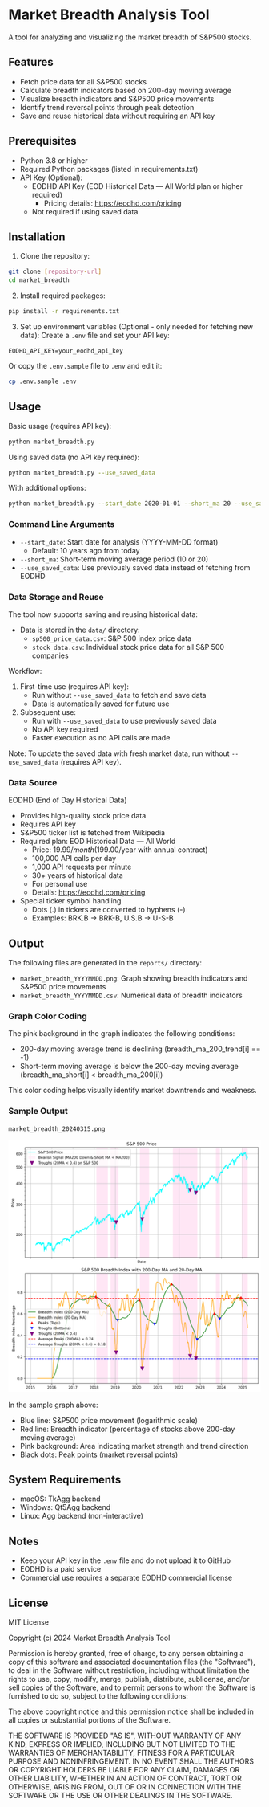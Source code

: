 # Market Breadth Analysis Tool

A tool for analyzing and visualizing the market breadth of S&P500 stocks.

## Features

- Fetch price data for all S&P500 stocks
- Calculate breadth indicators based on 200-day moving average
- Visualize breadth indicators and S&P500 price movements
- Identify trend reversal points through peak detection
- Save and reuse historical data without requiring an API key

## Prerequisites

- Python 3.8 or higher
- Required Python packages (listed in requirements.txt)
- API Key (Optional):
  - EODHD API Key (EOD Historical Data — All World plan or higher required)
    - Pricing details: https://eodhd.com/pricing
  - Not required if using saved data

## Installation

1. Clone the repository:
```bash
git clone [repository-url]
cd market_breadth
```

2. Install required packages:
```bash
pip install -r requirements.txt
```

3. Set up environment variables (Optional - only needed for fetching new data):
Create a `.env` file and set your API key:
```
EODHD_API_KEY=your_eodhd_api_key
```
Or copy the `.env.sample` file to `.env` and edit it:
```bash
cp .env.sample .env
```

## Usage

Basic usage (requires API key):
```bash
python market_breadth.py
```

Using saved data (no API key required):
```bash
python market_breadth.py --use_saved_data
```

With additional options:
```bash
python market_breadth.py --start_date 2020-01-01 --short_ma 20 --use_saved_data
```

### Command Line Arguments

- `--start_date`: Start date for analysis (YYYY-MM-DD format)
  - Default: 10 years ago from today
- `--short_ma`: Short-term moving average period (10 or 20)
- `--use_saved_data`: Use previously saved data instead of fetching from EODHD

### Data Storage and Reuse

The tool now supports saving and reusing historical data:

- Data is stored in the `data/` directory:
  - `sp500_price_data.csv`: S&P 500 index price data
  - `stock_data.csv`: Individual stock price data for all S&P 500 companies

Workflow:
1. First-time use (requires API key):
   - Run without `--use_saved_data` to fetch and save data
   - Data is automatically saved for future use
2. Subsequent use:
   - Run with `--use_saved_data` to use previously saved data
   - No API key required
   - Faster execution as no API calls are made

Note: To update the saved data with fresh market data, run without `--use_saved_data` (requires API key).

### Data Source

EODHD (End of Day Historical Data)
- Provides high-quality stock price data
- Requires API key
- S&P500 ticker list is fetched from Wikipedia
- Required plan: EOD Historical Data — All World
  - Price: $19.99/month ($199.00/year with annual contract)
  - 100,000 API calls per day
  - 1,000 API requests per minute
  - 30+ years of historical data
  - For personal use
  - Details: https://eodhd.com/pricing
- Special ticker symbol handling
  - Dots (.) in tickers are converted to hyphens (-)
  - Examples: BRK.B → BRK-B, U.S.B → U-S-B

## Output

The following files are generated in the `reports/` directory:
- `market_breadth_YYYYMMDD.png`: Graph showing breadth indicators and S&P500 price movements
- `market_breadth_YYYYMMDD.csv`: Numerical data of breadth indicators

### Graph Color Coding

The pink background in the graph indicates the following conditions:
- 200-day moving average trend is declining (breadth_ma_200_trend[i] == -1)
- Short-term moving average is below the 200-day moving average (breadth_ma_short[i] < breadth_ma_200[i])

This color coding helps visually identify market downtrends and weakness.

### Sample Output

```
market_breadth_20240315.png
```
![Market Breadth Sample](reports/sample_output.png)

In the sample graph above:
- Blue line: S&P500 price movement (logarithmic scale)
- Red line: Breadth indicator (percentage of stocks above 200-day moving average)
- Pink background: Area indicating market strength and trend direction
- Black dots: Peak points (market reversal points)

## System Requirements

- macOS: TkAgg backend
- Windows: Qt5Agg backend
- Linux: Agg backend (non-interactive)

## Notes

- Keep your API key in the `.env` file and do not upload it to GitHub
- EODHD is a paid service
- Commercial use requires a separate EODHD commercial license

## License

MIT License

Copyright (c) 2024 Market Breadth Analysis Tool

Permission is hereby granted, free of charge, to any person obtaining a copy
of this software and associated documentation files (the "Software"), to deal
in the Software without restriction, including without limitation the rights
to use, copy, modify, merge, publish, distribute, sublicense, and/or sell
copies of the Software, and to permit persons to whom the Software is
furnished to do so, subject to the following conditions:

The above copyright notice and this permission notice shall be included in all
copies or substantial portions of the Software.

THE SOFTWARE IS PROVIDED "AS IS", WITHOUT WARRANTY OF ANY KIND, EXPRESS OR
IMPLIED, INCLUDING BUT NOT LIMITED TO THE WARRANTIES OF MERCHANTABILITY,
FITNESS FOR A PARTICULAR PURPOSE AND NONINFRINGEMENT. IN NO EVENT SHALL THE
AUTHORS OR COPYRIGHT HOLDERS BE LIABLE FOR ANY CLAIM, DAMAGES OR OTHER
LIABILITY, WHETHER IN AN ACTION OF CONTRACT, TORT OR OTHERWISE, ARISING FROM,
OUT OF OR IN CONNECTION WITH THE SOFTWARE OR THE USE OR OTHER DEALINGS IN THE
SOFTWARE. 